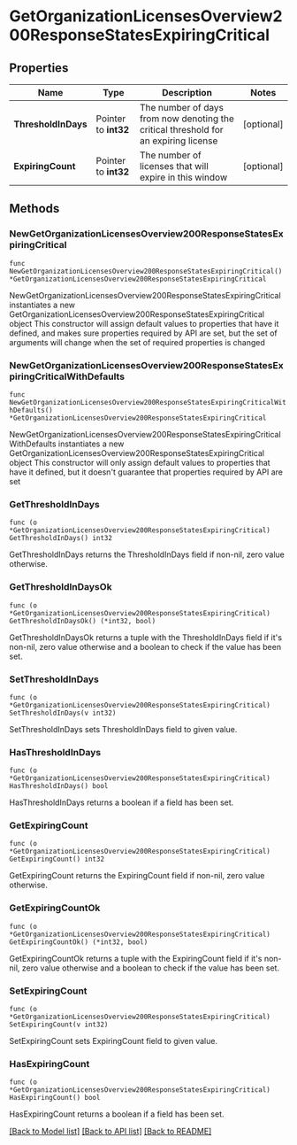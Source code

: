 # GetOrganizationLicensesOverview200ResponseStatesExpiringCritical

## Properties

Name | Type | Description | Notes
------------ | ------------- | ------------- | -------------
**ThresholdInDays** | Pointer to **int32** | The number of days from now denoting the critical threshold for an expiring license | [optional] 
**ExpiringCount** | Pointer to **int32** | The number of licenses that will expire in this window | [optional] 

## Methods

### NewGetOrganizationLicensesOverview200ResponseStatesExpiringCritical

`func NewGetOrganizationLicensesOverview200ResponseStatesExpiringCritical() *GetOrganizationLicensesOverview200ResponseStatesExpiringCritical`

NewGetOrganizationLicensesOverview200ResponseStatesExpiringCritical instantiates a new GetOrganizationLicensesOverview200ResponseStatesExpiringCritical object
This constructor will assign default values to properties that have it defined,
and makes sure properties required by API are set, but the set of arguments
will change when the set of required properties is changed

### NewGetOrganizationLicensesOverview200ResponseStatesExpiringCriticalWithDefaults

`func NewGetOrganizationLicensesOverview200ResponseStatesExpiringCriticalWithDefaults() *GetOrganizationLicensesOverview200ResponseStatesExpiringCritical`

NewGetOrganizationLicensesOverview200ResponseStatesExpiringCriticalWithDefaults instantiates a new GetOrganizationLicensesOverview200ResponseStatesExpiringCritical object
This constructor will only assign default values to properties that have it defined,
but it doesn't guarantee that properties required by API are set

### GetThresholdInDays

`func (o *GetOrganizationLicensesOverview200ResponseStatesExpiringCritical) GetThresholdInDays() int32`

GetThresholdInDays returns the ThresholdInDays field if non-nil, zero value otherwise.

### GetThresholdInDaysOk

`func (o *GetOrganizationLicensesOverview200ResponseStatesExpiringCritical) GetThresholdInDaysOk() (*int32, bool)`

GetThresholdInDaysOk returns a tuple with the ThresholdInDays field if it's non-nil, zero value otherwise
and a boolean to check if the value has been set.

### SetThresholdInDays

`func (o *GetOrganizationLicensesOverview200ResponseStatesExpiringCritical) SetThresholdInDays(v int32)`

SetThresholdInDays sets ThresholdInDays field to given value.

### HasThresholdInDays

`func (o *GetOrganizationLicensesOverview200ResponseStatesExpiringCritical) HasThresholdInDays() bool`

HasThresholdInDays returns a boolean if a field has been set.

### GetExpiringCount

`func (o *GetOrganizationLicensesOverview200ResponseStatesExpiringCritical) GetExpiringCount() int32`

GetExpiringCount returns the ExpiringCount field if non-nil, zero value otherwise.

### GetExpiringCountOk

`func (o *GetOrganizationLicensesOverview200ResponseStatesExpiringCritical) GetExpiringCountOk() (*int32, bool)`

GetExpiringCountOk returns a tuple with the ExpiringCount field if it's non-nil, zero value otherwise
and a boolean to check if the value has been set.

### SetExpiringCount

`func (o *GetOrganizationLicensesOverview200ResponseStatesExpiringCritical) SetExpiringCount(v int32)`

SetExpiringCount sets ExpiringCount field to given value.

### HasExpiringCount

`func (o *GetOrganizationLicensesOverview200ResponseStatesExpiringCritical) HasExpiringCount() bool`

HasExpiringCount returns a boolean if a field has been set.


[[Back to Model list]](../README.md#documentation-for-models) [[Back to API list]](../README.md#documentation-for-api-endpoints) [[Back to README]](../README.md)


